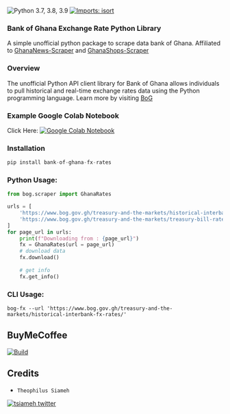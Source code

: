 ![Python 3.7, 3.8, 3.9](https://img.shields.io/badge/Python-3.7%2C%203.8%2C%203.9-3776ab.svg?maxAge=2592000)
[![Imports: isort](https://img.shields.io/badge/%20imports-isort-%231674b1?style=flat&labelColor=ef8336)](https://pycqa.github.io/isort/)

### Bank of Ghana Exchange Rate Python Library
  A simple unofficial python package to scrape data bank of Ghana.
  Affiliated to [GhanaNews-Scraper](https://pypi.org/project/ghananews-scraper/) and 
  [GhanaShops-Scraper](https://pypi.org/project/ghanashops-scraper/)

### Overview
The unofficial Python API client library for Bank of Ghana allows individuals to pull historical and real-time exchange rates data using the Python programming language. 
Learn more by visiting [BoG](https://www.bog.gov.gh/treasury-and-the-markets/historical-interbank-fx-rates/)


### Example Google Colab Notebook
   Click Here: [![Google Colab Notebook](https://colab.research.google.com/assets/colab-badge.svg)](https://colab.research.google.com/drive/1zZUIyp9zBhwL5CqHS3Ggf5vJCr_yTYw0?usp=sharing)


### Installation
```python
pip install bank-of-ghana-fx-rates
```
### Python Usage:
```python
from bog.scraper import GhanaRates

urls = [
    'https://www.bog.gov.gh/treasury-and-the-markets/historical-interbank-fx-rates/',
    'https://www.bog.gov.gh/treasury-and-the-markets/treasury-bill-rates/',
]
for page_url in urls:
    print(f"Downloading from : {page_url}")
    fx = GhanaRates(url = page_url)
    # download data
    fx.download()
    
    # get info
    fx.get_info()

```

### CLI Usage:
```shell
bog-fx --url 'https://www.bog.gov.gh/treasury-and-the-markets/historical-interbank-fx-rates/'
```

BuyMeCoffee
-----------
[![Build](https://www.buymeacoffee.com/assets/img/custom_images/yellow_img.png)](https://www.buymeacoffee.com/theodondrew)

Credits
-------
-  `Theophilus Siameh`
<div>
    <a href="https://twitter.com/tsiameh"><img src="https://img.shields.io/twitter/follow/tsiameh?color=blue&logo=twitter&style=flat" alt="tsiameh twitter"></a>
</div>